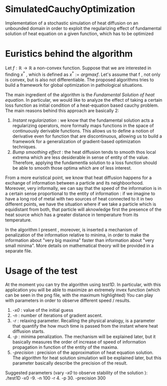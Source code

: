 # SimulatedCauchyOptimization
Implementation of a stochastic simulation of heat diffusion on an unbounded domain in order to exploit the regularizing effect of fundamental solution of heat equation on a given function, which has to be optimized

# Euristics behind the algorithm

Let $f : \mathbb R \rightarrow \mathbb R$ a non-convex function. Suppose that we are interested in finding $x^*$ , which is defined as $x^* := argmax f$.
Let's assume that f , not only is convex, but is also not differentiable. The proposed algorithms tries to build a framework for global optimization in pathological situations.

The main ingredient of the algorithm is the *Fundamental Solution of heat equation*.
In particular, we would like to analyze the effect of taking a certain loss function as initial condition of a heat-equation based
cauchy problem. 
The main reasons behind this approach are basically 2:
1.	*Instant regularization* : we know that the fundamental solution acts a regularizing operators, more formally maps functions in 
the space of continuously derivable functions. This allows us to define a notion of derivative even for function that are discontinuous, allowing
us to build a framework for a generalization of gradient-based optimization techniques.
2.	*Bump smoothing effect* : the heat diffusion tends to smooth thos local extrema which are less desiderable in sense of entity of the value.
Therefore, applying the fundamentla solution to a loss function should be able to smooth those optima which are of less interest.

From a more euristical point, we know that heat diffusion happens for a exchange of information between a particle and its neighboorhood.
Moreover, very informally, we can say that the speed of the information is in a certain sense proportional to the entity of information : 
if we imagine to have a long rod of metal with two sources of heat connected to it in two different points, we have the situation where
if we take a particle which is equidistant from both, that particle will aknowledge first the presence of the heat source which has a greater distance in temperature 
from its temperature.

In the algorithm I present , moreover, is inserted a mechanism of penalization of the information relative to minima, in order
to make the information about "very big maxima" faster than information about "very small minima".
More details on mathematical theory will be provided in a separate file.

# Usage of the test

At the moment you can try the algorithm using *test1D*.
In particular, with this application you will be able to maximize an extremely invex function (which can be seen in the png file, with the maximum highlighted)
You can play with parameters in order to observe different speed / results.

1.	*-x0* : value of the initial guess
2.	*-n* : number of iterations of gradient ascent.
3.	*-r* : relaxing parameter. Recalling the physical analogy, is a parameter that quantify the how much time is passed from the instant where heat diffusion starts.
4.	*-p* : minima penalization. The mechanism will be explained later, but it basically measures the order of increase of speed of information propagation in function of the entity of the maxima.
5.	*-precision* : precision of the approximation of heat equation solution. The algorithm for heat solution simulation will be explained later, but this parameter basically describe the precision of the result.

Suggested parameters (vary *-x0* to observe stability of the solution ):
./test1D -x0 -9. -n 100 -r 4. -p 30. -precision 300
